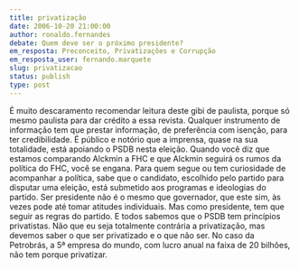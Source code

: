 ```yaml
---
title: privatização
date: 2006-10-20 21:00:00
author: ronaldo.fernandes
debate: Quem deve ser o próximo presidente?
em_resposta: Preconceito, Privatizações e Corrupção
em_resposta_user: fernando.marquete
slug: privatizacao
status: publish 
type: post
---
```


É muito descaramento recomendar leitura deste gibi de paulista, porque só mesmo paulista para dar crédito a essa revista. Qualquer instrumento de informação tem que prestar informação, de preferência com isenção, para ter credibilidade. É público e notório que a imprensa, quase na sua totalidade, está apoiando o PSDB nesta eleição. Quando você diz que estamos comparando Alckmin a FHC e que Alckmin seguirá os rumos da política do FHC, você se engana. Para quem segue ou tem curiosidade de acompanhar a política, sabe que o candidato, escolhido pelo partido para disputar uma eleição, está submetido aos programas e ideologias do partido. Ser presidente não é o mesmo que governador, que este sim, às vezes pode até tomar atitudes individuais. Mas como presidente, tem que seguir as regras do partido. E todos sabemos que o PSDB tem princípios privatistas. Não que eu seja totalmente contrária a privatização, mas devemos saber o que ser privatizado e o que não ser. No caso da Petrobrás, a 5ª empresa do mundo, com lucro anual na faixa de 20 bilhões, não tem porque privatizar.
